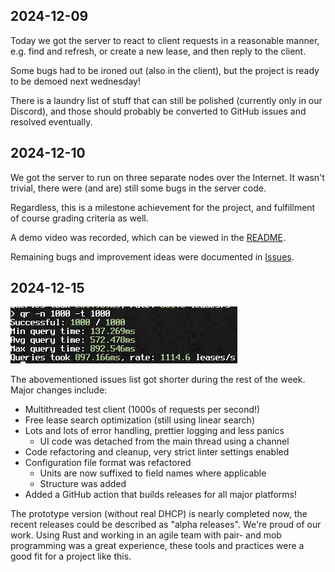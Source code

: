 ## 2024-12-09

Today we got the server to react to client requests in a reasonable manner,
e.g. find and refresh, or create a new lease, and then reply to the client.

Some bugs had to be ironed out (also in the client), but the project is ready
to be demoed next wednesday!

There is a laundry list of stuff that can still be polished (currently only in
our Discord), and those should probably be converted to GitHub issues and
resolved eventually.

## 2024-12-10

We got the server to run on three separate nodes over the Internet.
It wasn't trivial, there were (and are) still some bugs in the server code.

Regardless, this is a milestone achievement for the project, and fulfillment of
course grading criteria as well.

A demo video was recorded, which can be viewed in the [README](../README.md).

Remaining bugs and improvement ideas were documented in [Issues](https://github.com/hy-ds-group-11/dhcpcluster/issues).

## 2024-12-15

![1000 queries in less than a second](1000.png)

The abovementioned issues list got shorter during the rest of the week.
Major changes include:
- Multithreaded test client (1000s of requests per second!)
- Free lease search optimization (still using linear search)
- Lots and lots of error handling, prettier logging and less panics
  - UI code was detached from the main thread using a channel
- Code refactoring and cleanup, very strict linter settings enabled
- Configuration file format was refactored
  - Units are now suffixed to field names where applicable
  - Structure was added
- Added a GitHub action that builds releases for all major platforms!

The prototype version (without real DHCP) is nearly completed now, the recent
releases could be described as "alpha releases". We're proud of our work.
Using Rust and working in an agile team with pair- and mob programming was a great experience,
these tools and practices were a good fit for a project like this.
